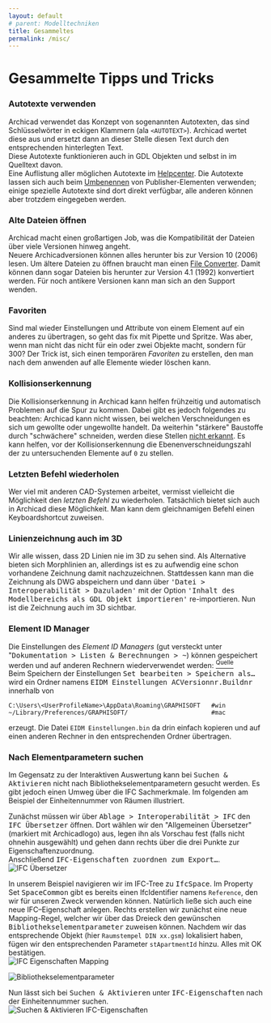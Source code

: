 ```yaml
---
layout: default
# parent: Modelltechniken
title: Gesammeltes
permalink: /misc/
---
```

# Gesammelte Tipps und Tricks

### Autotexte verwenden
Archicad verwendet das Konzept von sogenannten Autotexten, das sind Schlüsselwörter in eckigen Klammern (ala `<AUTOTEXT>`). Archicad wertet diese aus und ersetzt dann an dieser Stelle diesen Text durch den entsprechenden hinterlegten Text.  
Diese Autotexte funktionieren auch in GDL Objekten und selbst in im Quelltext davon.  
Eine Auflistung aller möglichen Autotexte im [Helpcenter](https://helpcenter.graphisoft.de/handbuecher/handbucher-zu-archicad-22/hilfe-zu-archicad-22/dokumentation/bema-ung-und-beschriftung/auto-text/auto-text-kurzbeschreibung/). Die Autotexte lassen sich auch beim [Umbenennen](https://helpcenter.graphisoft.de/handbuecher/handbucher-zu-archicad-22/hilfe-zu-archicad-22/dokumentation/publizieren/publisher/) von Publisher-Elementen verwenden; einige spezielle Autotexte sind dort direkt verfügbar, alle anderen können aber trotzdem eingegeben werden.

### Alte Dateien öffnen
Archicad macht einen großartigen Job, was die Kompatibilität der Dateien über viele Versionen hinweg angeht.  
Neuere Archicadversionen können alles herunter bis zur Version 10 (2006) lesen. Um ältere Dateien zu öffnen braucht man einen [File Converter](https://www.graphisoft.com/downloads/fileconverter.html?_ga=2.61625003.643702453.1581271053-1232179466.1527696442). Damit können dann sogar Dateien bis herunter zur Version 4.1 (1992) konvertiert werden. Für noch antikere Versionen kann man sich an den Support wenden.

### Favoriten
Sind mal wieder Einstellungen und Attribute von einem Element auf ein anderes zu übertragen, so geht das fix mit Pipette und Spritze. Was aber, wenn man nicht das nicht für ein oder zwei Objekte macht, sondern für 300? Der Trick ist, sich einen temporären _Favoriten_ zu erstellen, den man nach dem anwenden auf alle Elemente wieder löschen kann.

### Kollisionserkennung
Die Kollisionserkennung in Archicad kann helfen frühzeitig und automatisch Problemen auf die Spur zu kommen. Dabei gibt es jedoch folgendes zu beachten: Archicad kann nicht wissen, bei welchen Verschneidungen es sich um gewollte oder ungewollte handelt. Da weiterhin "stärkere" Baustoffe durch "schwächere" schneiden, werden diese Stellen [nicht erkannt](https://archicad-talk.graphisoft.com/viewtopic.php?f=20&t=69024). Es kann helfen, vor der Kollisionserkennung die Ebenenverschneidungszahl der zu untersuchenden Elemente auf `0` zu stellen.

### Letzten Befehl wiederholen
Wer viel mit anderen CAD-Systemen arbeitet, vermisst vielleicht die Möglichkeit den _letzten Befehl_ zu wiederholen. Tatsächlich bietet sich auch in Archicad diese Möglichkeit. Man kann dem gleichnamigen Befehl einen Keyboardshortcut zuweisen. 

### Linienzeichnung auch im 3D
Wir alle wissen, dass 2D Linien nie im 3D zu sehen sind. Als Alternative bieten sich Morphlinien an, allerdings ist es zu aufwendig eine schon vorhandene Zeichnung damit nachzuzeichnen. Stattdessen kann man die Zeichnung als DWG abspeichern und dann über <samp>'Datei > Interoperabilität > Dazuladen'</samp> mit der Option <samp>'Inhalt des Modellbereichs als GDL Objekt importieren'</samp> re-importieren. Nun ist die Zeichnung auch im 3D sichtbar.

### Element ID Manager
Die Einstellungen des _Element ID Managers_ (gut versteckt unter "<samp>Dokumentation > Listen & Berechnungen > ~</samp>) können gespeichert werden und auf anderen Rechnern wiederverwendet werden: [<sup>Quelle</sup>](https://archicad-talk.graphisoft.com/viewtopic.php?f=34&t=69156)  
Beim Speichern der Einstellungen <samp>Set bearbeiten > Speichern als…</samp> wird ein Ordner namens <samp>EIDM Einstellungen ACVersionnr.Buildnr</samp> innerhalb von
```
C:\Users\<UserProfileName>\AppData\Roaming\GRAPHISOFT   #win
~/Library/Preferences/GRAPHISOFT/                       #mac
```
erzeugt. Die Datei `EIDM Einstellungen.bin` da drin einfach kopieren und auf einen anderen Rechner in den entsprechenden Ordner übertragen.

### Nach Elementparametern suchen
Im Gegensatz zu der Interaktiven Auswertung kann bei <samp>Suchen & Aktivieren</samp> nicht nach Bibliothekselementparametern gesucht werden. Es gibt jedoch einen Umweg über die IFC Sachmerkmale. Im folgenden am Beispiel der Einheitennummer von Räumen illustriert.

Zunächst müssen wir über <samp>Ablage > Interoperabilität > IFC</samp> den <samp>IFC Übersetzer</samp> öffnen. Dort wählen wir den "Allgemeinen Übersetzer" (markiert mit Archicadlogo) aus, legen ihn als Vorschau fest (falls nicht ohnehin ausgewählt) und gehen dann rechts über die drei Punkte zur Eigenschaftenzuordnung.   
Anschließend <samp>IFC-Eigenschaften zuordnen zum Export…</samp>.  
![IFC Übersetzer](../img/suchen-aktivieren-param-zu-ifc-1.png)


In unserem Beispiel navigieren wir im IFC-Tree zu <samp>IfcSpace</samp>. Im Property Set <samp>SpaceCommon</samp> gibt es bereits einen IfcIdentifier namens `Reference`, den wir für unseren Zweck verwenden können. Natürlich ließe sich auch eine neue IFC–Eigenschaft anlegen. Rechts erstellen wir zunächst eine neue Mapping-Regel, welcher wir über das Dreieck den gewünschen <samp>Bibliothekselementparameter</samp> zuweisen können. Nachdem wir das entsprechende Objekt (hier `Raumstempel DIN xx.gsm`) lokalisiert haben, fügen wir den entsprechenden Parameter `stApartmentId` hinzu. Alles mit OK bestätigen.  
![IFC Eigenschaften Mapping](../img/suchen-aktivieren-param-zu-ifc-2.png)  

![Bibliothekselementparameter](../img/suchen-aktivieren-param-zu-ifc-3.png)

Nun lässt sich bei <samp>Suchen & Aktivieren</samp> unter <samp>IFC-Eigenschaften</samp> nach der Einheitennummer suchen.  
![Suchen & Aktivieren IFC-Eigenschaften](../img/suchen-aktivieren-param-zu-ifc-4.png)
